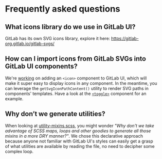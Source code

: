 # Frequently asked questions

## What icons library do we use in GitLab UI?

GitLab has its own SVG icons library, explore it here: https://gitlab-org.gitlab.io/gitlab-svgs/

## How can I import icons from GitLab SVGs into GitLab UI components?

We're [working](https://gitlab.com/gitlab-org/gitlab-ui/merge_requests/644) on adding an `<icon>` component to GitLab UI, which will make it super easy to display icons in any component. In the meantime, you can leverage the `getSvgIconPathContent()` utility to render SVG paths in components' templates. Have a look at the [`<toggle>`](https://gitlab.com/gitlab-org/gitlab-ui/blob/7563c357c37762a6726b3e83ecba12837f36ed10/components/base/toggle/toggle.vue#L81-88) component for an example.

## Why don’t we generate utilities?

When looking at [utility-mixins.scss](./scss/utility-mixins.scss), you might wonder _"Why don't we take advantage of SCSS maps, loops and other goodies to generate all those mixins in a more DRY manner?"_. We chose this declarative approach because anyone not familiar with GitLab UI's styles can easily get a grasp of what utilities are available by reading the file, no need to decipher some complex loop.
